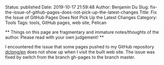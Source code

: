 Status: published
Date: 2019-10-17 21:59:48
Author: Benjamin Du
Slug: fix-the-issue-of-github-pages-does-not-pick-up-the-latest-changes
Title: Fix the Issue of GitHub Pages Does Not Pick Up the Latest Changes
Category: Tools
Tags: tools, GitHub pages, web site, Pelican

**
Things on this page are fragmentary and immature notes/thoughts of the author.
Please read with your own judgement!
**

I encountered the issue that some pages pushed to my GitHub repository 
[dclong/en](https://github.com/dclong/en)
does not show up when I visit the built web site.
The issue was fixed by switch from the branch gh-pages to the branch master.
